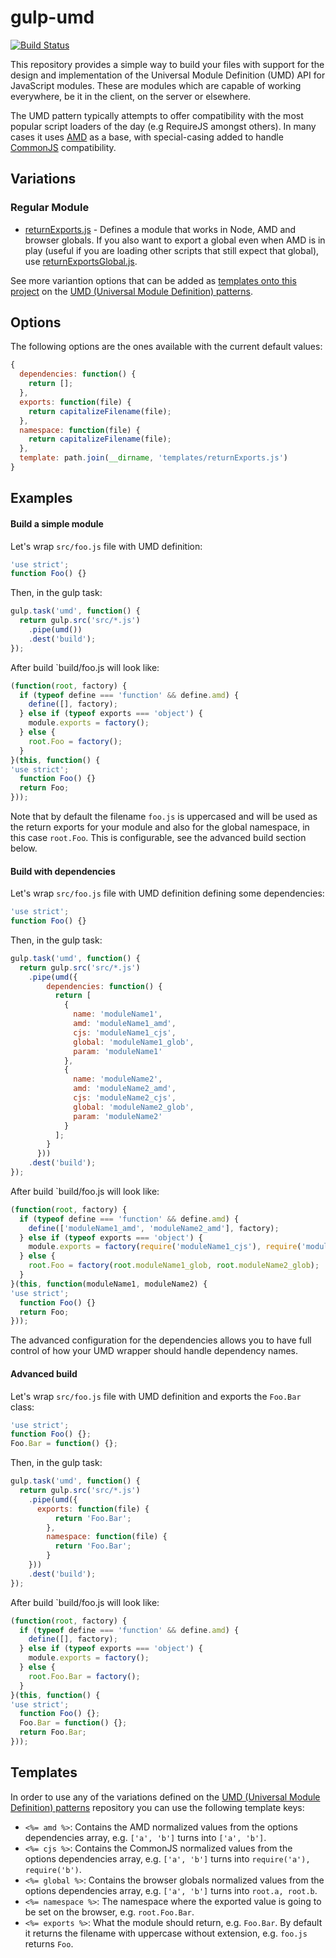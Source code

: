 gulp-umd
============

[![Build Status](http://img.shields.io/travis/eduardolundgren/gulp-umd.svg?style=flat)](https://travis-ci.org/eduardolundgren/gulp-umd)

This repository provides a simple way to build your files with support for the design and implementation of the Universal Module Definition (UMD) API for JavaScript modules. These are modules which are capable of working everywhere, be it in the client, on the server or elsewhere.

The UMD pattern typically attempts to offer compatibility with the most popular script loaders of the day (e.g RequireJS amongst others). In many cases it uses [AMD](https://github.com/amdjs/amdjs-api/wiki/AMD) as a base, with special-casing added to handle [CommonJS](http://wiki.commonjs.org/wiki/CommonJS) compatibility.

## Variations

### Regular Module

* [returnExports.js](https://github.com/umdjs/umd/blob/master/returnExports.js) -
  Defines a module that works in Node, AMD and browser globals. If you also want
  to export a global even when AMD is in play (useful if you are loading other
  scripts that still expect that global), use
  [returnExportsGlobal.js](https://github.com/umdjs/umd/blob/master/returnExportsGlobal.js).

See more variantion options that can be added as [templates onto this project](https://github.com/blob/master/templates) on the [UMD (Universal Module Definition) patterns](https://github.com/umdjs/umd).

## Options

The following options are the ones available with the current default values:

```js
{
  dependencies: function() {
    return [];
  },
  exports: function(file) {
    return capitalizeFilename(file);
  },
  namespace: function(file) {
    return capitalizeFilename(file);
  },
  template: path.join(__dirname, 'templates/returnExports.js')
}
```

## Examples

#### Build a simple module

Let's wrap `src/foo.js` file with UMD definition:

```js
'use strict';
function Foo() {}
```

Then, in the gulp task:

```js
gulp.task('umd', function() {
  return gulp.src('src/*.js')
    .pipe(umd())
    .dest('build');
});
```

After build `build/foo.js will look like:

```js
(function(root, factory) {
  if (typeof define === 'function' && define.amd) {
    define([], factory);
  } else if (typeof exports === 'object') {
    module.exports = factory();
  } else {
    root.Foo = factory();
  }
}(this, function() {
'use strict';
  function Foo() {}
  return Foo;
}));
```

Note that by default the filename `foo.js` is uppercased and will be used as the return exports for your module and also for the global namespace, in this case `root.Foo`. This is configurable, see the advanced build section below.

#### Build with dependencies

Let's wrap `src/foo.js` file with UMD definition defining some dependencies:

```js
'use strict';
function Foo() {}
```

Then, in the gulp task:

```js
gulp.task('umd', function() {
  return gulp.src('src/*.js')
    .pipe(umd({
        dependencies: function() {
          return [
            {
              name: 'moduleName1',
              amd: 'moduleName1_amd',
              cjs: 'moduleName1_cjs',
              global: 'moduleName1_glob',
              param: 'moduleName1'
            },
            {
              name: 'moduleName2',
              amd: 'moduleName2_amd',
              cjs: 'moduleName2_cjs',
              global: 'moduleName2_glob',
              param: 'moduleName2'
            }
          ];
        }
      }))
    .dest('build');
});
```

After build `build/foo.js will look like:

```js
(function(root, factory) {
  if (typeof define === 'function' && define.amd) {
    define(['moduleName1_amd', 'moduleName2_amd'], factory);
  } else if (typeof exports === 'object') {
    module.exports = factory(require('moduleName1_cjs'), require('moduleName2_cjs'));
  } else {
    root.Foo = factory(root.moduleName1_glob, root.moduleName2_glob);
  }
}(this, function(moduleName1, moduleName2) {
'use strict';
  function Foo() {}
  return Foo;
}));
```

The advanced configuration for the dependencies allows you to have full control of how your UMD wrapper should handle dependency names.

#### Advanced build

Let's wrap `src/foo.js` file with UMD definition and exports the `Foo.Bar` class:

```js
'use strict';
function Foo() {};
Foo.Bar = function() {};
```

Then, in the gulp task:

```js
gulp.task('umd', function() {
  return gulp.src('src/*.js')
    .pipe(umd({
      exports: function(file) {
          return 'Foo.Bar';
        },
        namespace: function(file) {
          return 'Foo.Bar';
        }
    }))
    .dest('build');
});
```

After build `build/foo.js will look like:

```js
(function(root, factory) {
  if (typeof define === 'function' && define.amd) {
    define([], factory);
  } else if (typeof exports === 'object') {
    module.exports = factory();
  } else {
    root.Foo.Bar = factory();
  }
}(this, function() {
'use strict';
  function Foo() {};
  Foo.Bar = function() {};
  return Foo.Bar;
}));
```

## Templates

In order to use any of the variations defined on the [UMD (Universal Module Definition) patterns](https://github.com/umdjs/umd) repository you can use the following template keys:

* `<%= amd %>`: Contains the AMD normalized values from the options dependencies array, e.g. `['a', 'b']` turns into `['a', 'b']`.
* `<%= cjs %>`: Contains the CommonJS normalized values from the options dependencies array, e.g. `['a', 'b']` turns into `require('a'), require('b')`.
* `<%= global %>`: Contains the browser globals normalized values from the options dependencies array, e.g. `['a', 'b']` turns into `root.a, root.b`.
* `<%= namespace %>`: The namespace where the exported value is going to be set on the browser, e.g. `root.Foo.Bar`.
* `<%= exports %>`: What the module should return, e.g. `Foo.Bar`. By default it returns the filename with uppercase without extension, e.g. `foo.js` returns `Foo`.
